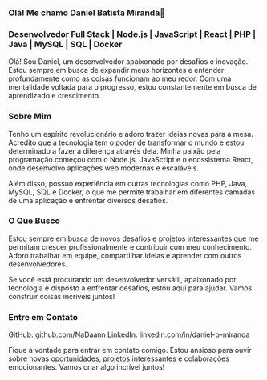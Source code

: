 ### Olá! Me chamo Daniel Batista Miranda👋

### Desenvolvedor Full Stack | Node.js | JavaScript | React | PHP | Java | MySQL | SQL | Docker
Olá! Sou Daniel, um desenvolvedor apaixonado por desafios e inovação. Estou sempre em busca de expandir meus horizontes e entender profundamente como as coisas funcionam ao meu redor. Com uma mentalidade voltada para o progresso, estou constantemente em busca de aprendizado e crescimento.

### Sobre Mim
Tenho um espírito revolucionário e adoro trazer ideias novas para a mesa. Acredito que a tecnologia tem o poder de transformar o mundo e estou determinado a fazer a diferença através dela. Minha paixão pela programação começou com o Node.js, JavaScript e o ecossistema React, onde desenvolvo aplicações web modernas e escaláveis.

Além disso, possuo experiência em outras tecnologias como PHP, Java, MySQL, SQL e Docker, o que me permite trabalhar em diferentes camadas de uma aplicação e enfrentar diversos desafios.

### O Que Busco
Estou sempre em busca de novos desafios e projetos interessantes que me permitam crescer profissionalmente e contribuir com meu conhecimento. Adoro trabalhar em equipe, compartilhar ideias e aprender com outros desenvolvedores.

Se você está procurando um desenvolvedor versátil, apaixonado por tecnologia e disposto a enfrentar desafios, estou aqui para ajudar. Vamos construir coisas incríveis juntos!

### Entre em Contato
GitHub: github.com/NaDaann
LinkedIn: linkedin.com/in/daniel-b-miranda

Fique à vontade para entrar em contato comigo. Estou ansioso para ouvir sobre novas oportunidades, projetos interessantes e colaborações emocionantes. Vamos criar algo incrível juntos!
